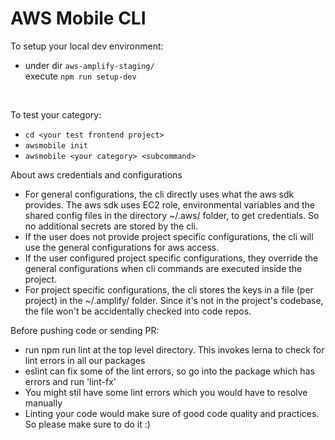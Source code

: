 # AWS Mobile CLI

To setup your local dev environment:

- under dir `aws-amplify-staging/`<br />
  execute `npm run setup-dev`
<br />

To test your category: 
- `cd <your test frontend project>`
- `awsmobile init` 
- `awsmobile <your category> <subcommand>` 

About aws credentials and configurations

- For general configurations, the cli directly uses what the aws sdk provides. The aws sdk uses EC2 role, environmental variables and the shared config files in the directory ~/.aws/ folder, to get credentials. So no additional secrets are stored by the cli.
- If the user does not provide project specific configurations, the cli will use the general configurations for aws access.
- If the user configured project specific configurations, they override the general configurations when cli commands are executed inside the project.
- For project specific configurations, the cli stores the keys in a file (per project) in the ~/.amplify/ folder. Since it's not in the project's codebase, the file won't be accidentally checked into code repos.

Before pushing code or sending PR:
- run npm run lint at the top level directory. This invokes lerna to check for lint errors in all our packages
- eslint can fix some of the lint errors, so go into the package which has errors and run 'lint-fx'
- You might stil have some lint errors which you would have to resolve manually
- Linting your code would make sure of good code quality and practices. So please make sure to do it :)
